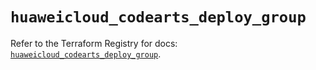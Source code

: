 # `huaweicloud_codearts_deploy_group`

Refer to the Terraform Registry for docs: [`huaweicloud_codearts_deploy_group`](https://registry.terraform.io/providers/huaweicloud/huaweicloud/1.71.1/docs/resources/codearts_deploy_group).

